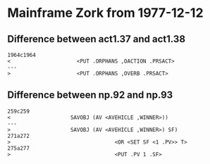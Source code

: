# Mainframe Zork from 1977-12-12

## Difference between act1.37 and act1.38
~~~
1964c1964
<                     <PUT .ORPHANS ,OACTION .PRSACT>
---
>                     <PUT .ORPHANS ,OVERB .PRSACT>
~~~
## Difference between np.92 and np.93
~~~
259c259
<                   SAVOBJ (AV <AVEHICLE ,WINNER>))
---
>                   SAVOBJ (AV <AVEHICLE ,WINNER>) SF)
271a272
>                                 <OR <SET SF <1 .PV>> T>
275a277
>                                 <PUT .PV 1 .SF>
~~~
